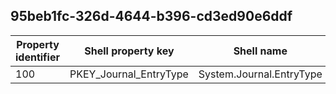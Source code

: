 ## 95beb1fc-326d-4644-b396-cd3ed90e6ddf

Property identifier | Shell property key | Shell name | Alias
--- | --- | --- | ---
100 | PKEY_Journal_EntryType | System.Journal.EntryType | 

